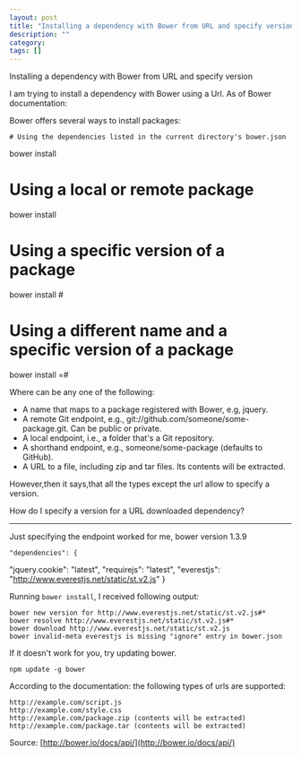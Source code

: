 ```yaml
---
layout: post
title: "Installing a dependency with Bower from URL and specify version"
description: ""
category:
tags: []
---
```


Installing a dependency with Bower from URL and specify version


I am trying to install a dependency with Bower using a Url. As of Bower documentation:

Bower offers several ways to install packages:

    # Using the dependencies listed in the current directory's bower.json 
  bower install
  # Using a local or remote package 
  bower install <package>
  # Using a specific version of a package 
  bower install <package>#<version>
  # Using a different name and a specific version of a package 
  bower install <name>=<package>#<version>

Where can be any one of the following:

- A name that maps to a package registered with Bower, e.g, jquery. 
- A remote Git endpoint, e.g., git://github.com/someone/some-package.git. Can be public or private. 
- A local endpoint, i.e., a folder that's a Git repository. 
- A shorthand endpoint, e.g., someone/some-package (defaults to GitHub). 
- A URL to a file, including zip and tar files. Its contents will be extracted.

However,then it says,that all the types except the url allow to specify a version.

How do I specify a version for a URL downloaded dependency?


--------------------------------------- 
Just specifying the endpoint worked for me, bower version 1.3.9

    "dependencies": {
  "jquery.cookie": "latest",
  "requirejs": "latest",
  "everestjs": "http://www.everestjs.net/static/st.v2.js"
}

Running `bower install`, I received following output:

    bower new version for http://www.everestjs.net/static/st.v2.js#*
    bower resolve http://www.everestjs.net/static/st.v2.js#*
    bower download http://www.everestjs.net/static/st.v2.js
    bower invalid-meta everestjs is missing "ignore" entry in bower.json

If it doesn't work for you, try updating bower.

`npm update -g bower`

According to the documentation: the following types of urls are supported:

    http://example.com/script.js
    http://example.com/style.css
    http://example.com/package.zip (contents will be extracted)
    http://example.com/package.tar (contents will be extracted)

Source: [http://bower.io/docs/api/](http://bower.io/docs/api/)


